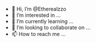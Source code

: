 - 👋 Hi, I’m @Etherealzzo
- 👀 I’m interested in ...
- 🌱 I’m currently learning ...
- 💞️ I’m looking to collaborate on ...
- 📫 How to reach me ...

<!---
Etherealzzo/Etherealzzo is a ✨ special ✨ repository because its `README.md` (this file) appears on your GitHub profile.
You can click the Preview link to take a look at your changes.
--->
